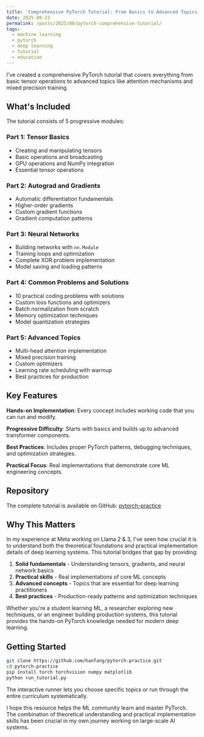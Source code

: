 ```yaml
---
title: 'Comprehensive PyTorch Tutorial: From Basics to Advanced Topics'
date: 2025-08-23
permalink: /posts/2025/08/pytorch-comprehensive-tutorial/
tags:
  - machine learning
  - pytorch
  - deep learning
  - tutorial
  - education
---
```


I've created a comprehensive PyTorch tutorial that covers everything from basic tensor operations to advanced topics like attention mechanisms and mixed precision training.

## What's Included

The tutorial consists of 5 progressive modules:

### Part 1: Tensor Basics
- Creating and manipulating tensors
- Basic operations and broadcasting
- GPU operations and NumPy integration
- Essential tensor operations

### Part 2: Autograd and Gradients
- Automatic differentiation fundamentals
- Higher-order gradients
- Custom gradient functions
- Gradient computation patterns

### Part 3: Neural Networks
- Building networks with `nn.Module`
- Training loops and optimization
- Complete XOR problem implementation
- Model saving and loading patterns

### Part 4: Common Problems and Solutions
- 10 practical coding problems with solutions
- Custom loss functions and optimizers
- Batch normalization from scratch
- Memory optimization techniques
- Model quantization strategies

### Part 5: Advanced Topics
- Multi-head attention implementation
- Mixed precision training
- Custom optimizers
- Learning rate scheduling with warmup
- Best practices for production

## Key Features

**Hands-on Implementation**: Every concept includes working code that you can run and modify.

**Progressive Difficulty**: Starts with basics and builds up to advanced transformer components.

**Best Practices**: Includes proper PyTorch patterns, debugging techniques, and optimization strategies.

**Practical Focus**: Real implementations that demonstrate core ML engineering concepts.

## Repository

The complete tutorial is available on GitHub: [pytorch-practice](https://github.com/hanfang/pytorch-practice)

## Why This Matters

In my experience at Meta working on Llama 2 & 3, I've seen how crucial it is to understand both the theoretical foundations and practical implementation details of deep learning systems. This tutorial bridges that gap by providing:

1. **Solid fundamentals** - Understanding tensors, gradients, and neural network basics
2. **Practical skills** - Real implementations of core ML concepts
3. **Advanced concepts** - Topics that are essential for deep learning practitioners
4. **Best practices** - Production-ready patterns and optimization techniques

Whether you're a student learning ML, a researcher exploring new techniques, or an engineer building production systems, this tutorial provides the hands-on PyTorch knowledge needed for modern deep learning.

## Getting Started

```bash
git clone https://github.com/hanfang/pytorch-practice.git
cd pytorch-practice
pip install torch torchvision numpy matplotlib
python run_tutorial.py
```

The interactive runner lets you choose specific topics or run through the entire curriculum systematically.

I hope this resource helps the ML community learn and master PyTorch. The combination of theoretical understanding and practical implementation skills has been crucial in my own journey working on large-scale AI systems.